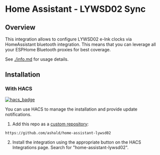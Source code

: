 # Home Assistant - LYWSD02 Sync

## Overview

This integration allows to configure LYWSD02 e-Ink clocks via HomeAssistant bluetooth integration.
This means that you can leverage all your ESPHome Bluetooth proxies for best coverage.

See [./info.md](./info.md) for usage details.

## Installation

### With HACS
[![hacs_badge](https://img.shields.io/badge/HACS-Custom-41BDF5.svg)](https://hacs.xyz/)

You can use HACS to manage the installation and provide update notifications.

1. Add this repo as a [custom repository](https://hacs.xyz/docs/faq/custom_repositories/):

```text
https://github.com/ashald/home-assistant-lywsd02
```

2. Install the integration using the appropriate button on the HACS Integrations page. Search for "home-assistant-lywsd02".
